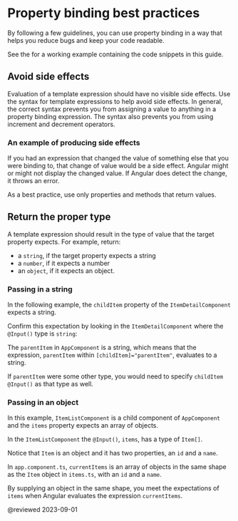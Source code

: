 # Property binding best practices

By following a few guidelines, you can use property binding in a way that helps you reduce bugs and keep your code readable.

<div class="alert is-helpful">

See the <live-example name="property-binding"></live-example> for a working example containing the code snippets in this guide.

</div>

## Avoid side effects

Evaluation of a template expression should have no visible side effects.
Use the syntax for template expressions to help avoid side effects.
In general, the correct syntax prevents you from assigning a value to anything in a property binding expression.
The syntax also prevents you from using increment and decrement operators.

### An example of producing side effects

If you had an expression that changed the value of something else that you were binding to, that change of value would be a side effect.
Angular might or might not display the changed value.
If Angular does detect the change, it throws an error.

As a best practice, use only properties and methods that return values.

## Return the proper type

A template expression should result in the type of value that the target property expects.
For example, return:

*   a `string`, if the target property expects a string
*   a `number`, if it expects a number
*   an `object`, if it expects an object.

### Passing in a string

In the following example, the `childItem` property of the `ItemDetailComponent` expects a string.

<code-example header="src/app/app.component.html" path="property-binding/src/app/app.component.html" region="model-property-binding"></code-example>

Confirm this expectation by looking in the `ItemDetailComponent` where the `@Input()` type is `string`:

<code-example header="src/app/item-detail.component.ts (setting the @Input() type)" path="property-binding/src/app/item-detail.component.ts" region="input-type"></code-example>

The `parentItem` in `AppComponent` is a string, which means that the expression, `parentItem` within `[childItem]="parentItem"`, evaluates to a string.

<code-example header="src/app/app.component.ts" path="property-binding/src/app/app.component.ts" region="parent-data-type"></code-example>

If `parentItem` were some other type, you would need to specify `childItem`  `@Input()` as that type as well.

### Passing in an object

In this example, `ItemListComponent` is a child component of `AppComponent` and the `items` property expects an array of objects.

<code-example header="src/app/app.component.html" path="property-binding/src/app/app.component.html" region="pass-object"></code-example>

In the `ItemListComponent` the `@Input()`, `items`, has a type of `Item[]`.

<code-example header="src/app/item-list.component.ts" path="property-binding/src/app/item-list.component.ts" region="item-input"></code-example>

Notice that `Item` is an object and it has two properties, an `id` and a `name`.

<code-example header="src/app/item.ts" path="property-binding/src/app/item.ts" region="item-class"></code-example>

In `app.component.ts`, `currentItems` is an array of objects in the same shape as the `Item` object in `items.ts`, with an `id` and a `name`.

<code-example header="src/app.component.ts" path="property-binding/src/app/app.component.ts" region="pass-object"></code-example>

By supplying an object in the same shape, you meet the expectations of `items` when Angular evaluates the expression `currentItems`.

<!-- links -->

<!-- external links -->

<!-- end links -->

@reviewed 2023-09-01

